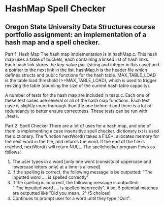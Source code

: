 # HashMap Spell Checker
## Oregon State University Data Structures course portfolio assignment: an implementation of a hash map and a spell checker.

Part 1: Hash Map
The hash map implementation is in hashMap.c. This hash map uses a table of buckets, each containing a linked list of hash links. Each hash link stores the key-value pair (string and integer in this case) and a pointer to the next link in the list. hashMap.h is the header file which defines structs and public functions for the hash table. MAX_TABLE_LOAD is the table load threshold (>=MAX_TABLE_LOAD), which is used to trigger resizing the table (doubling the size of the current hash table capacity).
 
A number of tests for the hash map are included in tests.c. Each one of these test cases use several or all of the hash map functions. Each test case is slightly more thorough than the one before it and there is a lot of redundancy to better ensure correctness. These tests can be run with ./tests. 
 
Part 2: Spell Checker
There are a lot of uses for a hash map, and one of them is implementing a case insensitive spell checker. dictionary.txt is used the dictionary. The function nextWord() takes a FILE*, allocates memory for the next word in the file, and returns the word. If the end of the file is reached, nextWord() will return NULL. The spellchecker program flows as follows:
 
1.	The user types in a word [only one word (consists of uppercase and lowercase letters only) at a time is allowed] 
2.	If the spelling is correct, the following message is be outputted: 
"The inputted word .... is spelled correctly" 
3.	If the spelling is incorrect, the following message is outputted:  
" The inputted word .... is spelled incorrectly". Also, 5 potential matches are outputted like "Did you mean...?" (5 choices) 
4.	Continues to prompt user for a word until they type "Quit".
